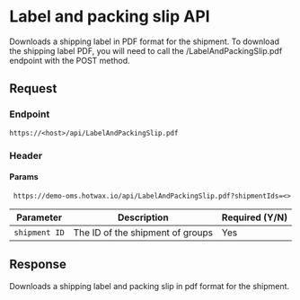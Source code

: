 # Label and packing slip API

Downloads a shipping label in PDF format for the shipment. To download the shipping label PDF, you will need to call the /LabelAndPackingSlip.pdf endpoint with the POST method.

## Request

### Endpoint

`https://<host>/api/LabelAndPackingSlip.pdf`

### Header

#### Params

```
 https://demo-oms.hotwax.io/api/LabelAndPackingSlip.pdf?shipmentIds=<>
```

| Parameter        | Description                                               | Required (Y/N) |
|------------------|-----------------------------------------------------------|----------------|
| `shipment ID`    | The ID of the shipment of groups                          | Yes            |


## Response

Downloads a shipping label and packing slip in pdf format for the shipment. 
